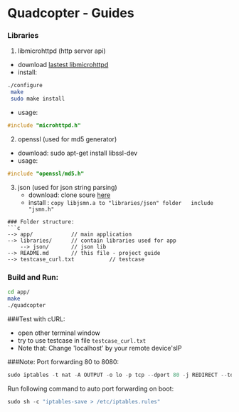 # Quadcopter - Guides
### Libraries

 1. libmicrohttpd (http server api)
  - download [lastest libmicrohttpd](http://ftpmirror.gnu.org/libmicrohttpd/libmicrohttpd-0.9.49.tar.gz)
  - install:
```sh
./configure
 make
 sudo make install
```
  - usage:
```c
#include "microhttpd.h"
```

  2. openssl (used for md5 generator)
  - download:
  sudo apt-get install libssl-dev
  - usage:
```c
#include "openssl/md5.h"
```
3. json (used for json string parsing)
   - download: clone soure [here](https://github.com/zserge/jsmn)
   - install :
   `copy libjsmn.a to "libraries/json" folder  
   include "jsmn.h"`
```
### Folder structure:
```c
--> app/            // main application  
--> libraries/      // contain libraries used for app  
    --> json/       // json lib  
--> README.md       // this file - project guide  
--> testcase_curl.txt           // testcase  
```

### Build and Run:

```sh
cd app/
make
./quadcopter
```
###Test with cURL:
- open other terminal window
- try to use testcase in file `testcase_curl.txt`
- Note that: Change 'localhost' by your remote device'sIP

###Note:
Port forwarding 80 to 8080:
```c
sudo iptables -t nat -A OUTPUT -o lo -p tcp --dport 80 -j REDIRECT --to-port 8080
```
Run following command to auto port forwarding on boot:
```c
sudo sh -c "iptables-save > /etc/iptables.rules"
```